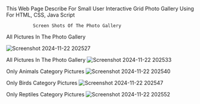 This Web Page Describe For Small User Interactive Grid Photo Gallery Using For HTML, CSS, Java Script

              Screen Shots Of The Photo Gallery

All Pictures In The Photo Gallery

![Screenshot 2024-11-22 202527](https://github.com/user-attachments/assets/d1184823-a39b-4be6-93a1-7d81b393e130)

All Pictures In The Photo Gallery
![Screenshot 2024-11-22 202533](https://github.com/user-attachments/assets/c2e47537-816d-4268-b45e-42c197615e4b)

Only Animals Category Pictures
![Screenshot 2024-11-22 202540](https://github.com/user-attachments/assets/bb76535b-d6c9-4ad5-a8d6-ce8dbefbf07e)

Only Birds Category Pictures
![Screenshot 2024-11-22 202547](https://github.com/user-attachments/assets/741b767d-36d6-4fc9-966a-d01bdacf3163)

Only Reptiles Category Pictures
![Screenshot 2024-11-22 202552](https://github.com/user-attachments/assets/4cd72e11-de89-4451-a5b7-90772c94a749)


